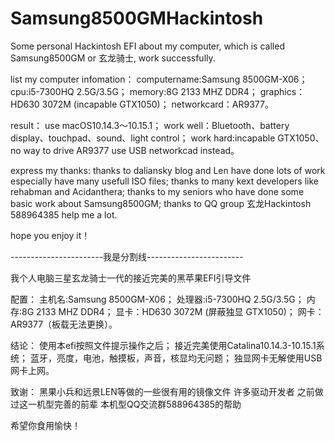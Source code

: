 # Samsung8500GMHackintosh
Some personal Hackintosh EFI about my computer, which is called Samsung8500GM or 玄龙骑士, work successfully.

list my computer infomation：
computername:Samsung 8500GM-X06；
cpu:i5-7300HQ 2.5G/3.5G；
memory:8G 2133 MHZ DDR4；
graphics：HD630 3072M (incapable GTX1050)；
networkcard：AR9377。

result：
use macOS10.14.3～10.15.1；
work well：Bluetooth、battery display、touchpad、sound、light control；
work hard:incapable GTX1050、no way to drive AR9377 use USB networkcad instead。

express my thanks:
thanks to daliansky blog and Len have done lots of work especially have many usefull ISO files;
thanks to many kext developers like rehabman and Acidanthera;
thanks to my seniors who have done some basic work about Samsung8500GM;
thanks to QQ group 玄龙Hackintosh 588964385 help me a lot.

hope you enjoy it！

-----------------------我是分割线------------------------

我个人电脑三星玄龙骑士一代的接近完美的黑苹果EFI引导文件

配置：
主机名:Samsung 8500GM-X06；
处理器:i5-7300HQ 2.5G/3.5G；
内存:8G 2133 MHZ DDR4；
显卡：HD630 3072M (屏蔽独显 GTX1050)；
网卡：AR9377（板载无法更换）。

结论：
使用本efi按照文件提示操作之后；
接近完美使用Catalina10.14.3-10.15.1系统；
蓝牙，亮度，电池，触摸板，声音，核显均无问题；
独显网卡无解使用USB网卡上网。

致谢：
黑果小兵和远景LEN等做的一些很有用的镜像文件
许多驱动开发者
之前做过这一机型完善的前辈
本机型QQ交流群588964385的帮助

希望你食用愉快！
